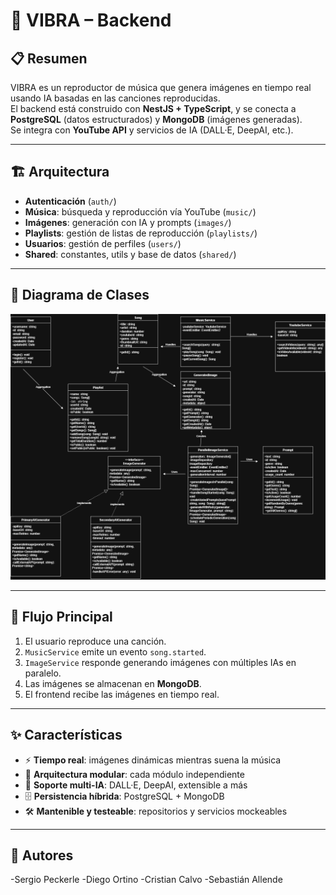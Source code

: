 # 🎵 VIBRA – Backend

## 📋 Resumen
VIBRA es un reproductor de música que genera imágenes en tiempo real usando IA basadas en las canciones reproducidas.  
El backend está construido con **NestJS + TypeScript**, y se conecta a **PostgreSQL** (datos estructurados) y **MongoDB** (imágenes generadas).  
Se integra con **YouTube API** y servicios de IA (DALL·E, DeepAI, etc.).

---

## 🏗️ Arquitectura
- **Autenticación** (`auth/`)
- **Música**: búsqueda y reproducción vía YouTube (`music/`)
- **Imágenes**: generación con IA y prompts (`images/`)
- **Playlists**: gestión de listas de reproducción (`playlists/`)
- **Usuarios**: gestión de perfiles (`users/`)
- **Shared**: constantes, utils y base de datos (`shared/`)

---

## 📐 Diagrama de Clases
![Diagrama de Clases - VIBRA](docs/vibraUML.png)

---

## 🚀 Flujo Principal
1. El usuario reproduce una canción.
2. `MusicService` emite un evento `song.started`.
3. `ImageService` responde generando imágenes con múltiples IAs en paralelo.
4. Las imágenes se almacenan en **MongoDB**.
5. El frontend recibe las imágenes en tiempo real.

---


## ✨ Características
- ⚡ **Tiempo real**: imágenes dinámicas mientras suena la música  
- 🧩 **Arquitectura modular**: cada módulo independiente  
- 🤖 **Soporte multi-IA**: DALL·E, DeepAI, extensible a más  
- 🗄️ **Persistencia híbrida**: PostgreSQL + MongoDB  
- 🛠️ **Mantenible y testeable**: repositorios y servicios mockeables  


---

## 👥 Autores

-Sergio Peckerle 
-Diego Ortino 
-Cristian Calvo 
-Sebastián Allende





